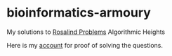 # bioinformatics-armoury

My solutions to [Rosalind Problems](https://rosalind.info/problems/locations/) Algorithmic Heights

Here is my [account](https://rosalind.info/users/ploffy/) for proof of solving the questions.